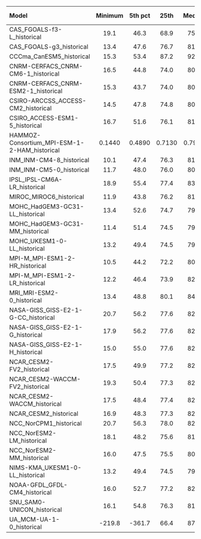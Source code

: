 Model | Minimum | 5th pct | 25th | Median | 75th | 95th pct | Maximum
 :-- |  :--:  |  :--:  |  :--:  |  :--:  |  :--:  |  :--:  |  :--: 
CAS_FGOALS-f3-L_historical |    19.1 |    46.3 |    68.9 |    75.2 |    88.6 |   110.7 |    19.1
CAS_FGOALS-g3_historical |    13.4 |    47.6 |    76.7 |    81.3 |    88.3 |   101.3 |    17.3
CCCma_CanESM5_historical |    15.3 |    53.4 |    87.2 |    92.0 |    94.2 |    96.6 |    15.3
CNRM-CERFACS_CNRM-CM6-1_historical |    16.5 |    44.8 |    74.0 |    80.6 |    86.3 |    95.5 |    16.5
CNRM-CERFACS_CNRM-ESM2-1_historical |    15.3 |    43.7 |    74.0 |    80.7 |    86.3 |    95.6 |    15.3
CSIRO-ARCCSS_ACCESS-CM2_historical |    14.5 |    47.8 |    74.8 |    80.1 |    91.2 |   134.9 |    14.5
CSIRO_ACCESS-ESM1-5_historical |    16.7 |    51.6 |    76.1 |    81.4 |    93.0 |   111.8 |    16.7
HAMMOZ-Consortium_MPI-ESM-1-2-HAM_historical |  0.1440 |  0.4890 |  0.7130 |  0.7930 |  0.9107 |     1.1 |  0.1701
INM_INM-CM4-8_historical |    10.1 |    47.4 |    76.3 |    81.3 |    85.6 |    91.4 |    11.2
INM_INM-CM5-0_historical |    11.7 |    48.0 |    76.0 |    80.9 |    85.3 |    91.2 |    12.2
IPSL_IPSL-CM6A-LR_historical |    18.9 |    55.4 |    77.4 |    83.7 |    93.4 |    98.8 |    18.9
MIROC_MIROC6_historical |    11.9 |    43.8 |    76.2 |    81.8 |    90.0 |   110.0 |    12.4
MOHC_HadGEM3-GC31-LL_historical |    13.4 |    52.6 |    74.7 |    79.9 |    90.5 |   112.5 |    14.1
MOHC_HadGEM3-GC31-MM_historical |    11.4 |    51.4 |    74.5 |    79.5 |    89.8 |   109.4 |    14.1
MOHC_UKESM1-0-LL_historical |    13.2 |    49.4 |    74.5 |    79.8 |    91.0 |   114.8 |    13.9
MPI-M_MPI-ESM1-2-HR_historical |    10.5 |    44.2 |    72.2 |    80.4 |    93.4 |   109.3 |    13.3
MPI-M_MPI-ESM1-2-LR_historical |    12.2 |    46.4 |    73.9 |    82.3 |    93.1 |   108.0 |    16.4
MRI_MRI-ESM2-0_historical |    13.4 |    48.8 |    80.1 |    84.8 |    92.5 |   102.0 |    13.4
NASA-GISS_GISS-E2-1-G-CC_historical |    20.7 |    56.2 |    77.6 |    82.3 |    91.2 |   100.0 |    24.6
NASA-GISS_GISS-E2-1-G_historical |    17.9 |    56.2 |    77.6 |    82.3 |    91.2 |   100.0 |    20.8
NASA-GISS_GISS-E2-1-H_historical |    15.0 |    55.0 |    77.6 |    82.3 |    91.6 |   100.0 |    17.5
NCAR_CESM2-FV2_historical |    17.5 |    49.9 |    77.2 |    82.3 |    92.5 |   107.9 |    19.8
NCAR_CESM2-WACCM-FV2_historical |    19.3 |    50.4 |    77.3 |    82.5 |    92.4 |   107.7 |    21.1
NCAR_CESM2-WACCM_historical |    17.5 |    48.4 |    77.4 |    82.5 |    91.4 |   106.7 |    17.5
NCAR_CESM2_historical |    16.9 |    48.3 |    77.3 |    82.4 |    91.2 |   106.5 |    19.2
NCC_NorCPM1_historical |    20.7 |    56.3 |    78.0 |    82.8 |    92.2 |   100.1 |    22.3
NCC_NorESM2-LM_historical |    18.1 |    48.2 |    75.6 |    81.1 |    91.7 |   108.5 |    21.5
NCC_NorESM2-MM_historical |    16.0 |    47.5 |    75.5 |    80.7 |    90.6 |   105.9 |    19.1
NIMS-KMA_UKESM1-0-LL_historical |    13.2 |    49.4 |    74.5 |    79.8 |    91.0 |   114.8 |    13.4
NOAA-GFDL_GFDL-CM4_historical |    16.0 |    52.7 |    77.2 |    82.1 |    91.2 |   100.5 |    17.8
SNU_SAM0-UNICON_historical |    16.1 |    54.8 |    76.3 |    81.7 |    93.4 |   111.0 |    19.8
UA_MCM-UA-1-0_historical |  -219.8 |  -361.7 |    66.4 |    87.9 |    92.3 |    97.3 |  -219.8
